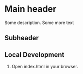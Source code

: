# Main header

Some description.
Some more text

## Subheader

## Local Development

1. Open index.html in your browser.